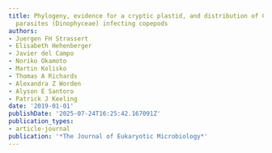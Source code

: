 ```yaml
---
title: Phylogeny, evidence for a cryptic plastid, and distribution of Chytriodinium
  parasites (Dinophyceae) infecting copepods
authors:
- Juergen FH Strassert
- Elisabeth Hehenberger
- Javier del Campo
- Noriko Okamoto
- Martin Kolisko
- Thomas A Richards
- Alexandra Z Worden
- Alyson E Santoro
- Patrick J Keeling
date: '2019-01-01'
publishDate: '2025-07-24T16:25:42.167091Z'
publication_types:
- article-journal
publication: '*The Journal of Eukaryotic Microbiology*'
---
```

